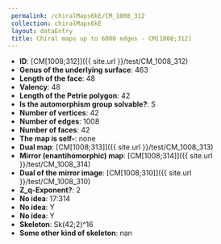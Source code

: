 ```yaml
--- 
 permalink: /chiralMaps6kE/CM_1008_312 
 collection: chiralMaps6kE
 layout: dataEntry
 title: Chiral maps up to 6000 edges - CM[1008;312]
---
```


- **ID**: [CM[1008;312]]({{ site.url }}/test/CM_1008_312)
- **Genus of the underlying surface**: 463
- **Length of the face**: 48
- **Valency**: 48
- **Length of the Petrie polygon**: 42
- **Is the automorphism group solvable?**: S
- **Number of vertices**: 42
- **Number of edges**: 1008
- **Number of faces**: 42
- **The map is self-**: none
- **Dual map**: [CM[1008;313]]({{ site.url }}/test/CM_1008_313)
- **Mirror (enantihomorphic) map**: [CM[1008;314]]({{ site.url }}/test/CM_1008_314)
- **Dual of the mirror image**: [CM[1008;310]]({{ site.url }}/test/CM_1008_310)
- **Z_q-Exponent?**: 2
- **No idea**:  17:314
- **No idea**: Y
- **No idea**: Y
- **Skeleton**: Sk(42;2)^16
- **Some other kind of skeleton**: nan
